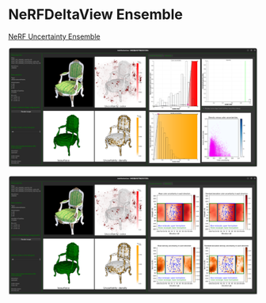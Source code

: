 # NeRFDeltaView Ensemble

<!-- TO BE WRITTEN -->

[NeRF Uncertainty Ensemble](https://github.com/CTW121/NeRF-Uncertainty-Ensemble)

![NeRFDeltaView_Ensemble_A](https://github.com/CTW121/NeRFDeltaView-Ensemble/blob/master/images/NeRFDeltaView__Ensemble_A.png)

![NeRFDeltaView_Ensemble_B](https://github.com/CTW121/NeRFDeltaView-Ensemble/blob/master/images/NeRFDeltaView__Ensemble_B.png)
